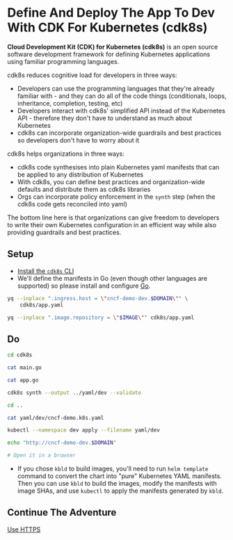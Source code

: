 # Define And Deploy The App To Dev With CDK For Kubernetes (cdk8s)

**Cloud Development Kit (CDK) for Kubernetes (cdk8s)** is an open source software development framework for defining Kubernetes applications using familiar programming languages. 

cdk8s reduces cognitive load for developers in three ways:
* Developers can use the programming languages that they're already familiar with - and they can do all of the code things (conditionals, loops, inheritance, completion, testing, etc)
* Developers interact with cdk8s' simplified API instead of the Kubernetes API - therefore they don't have to understand as much about Kubernetes
* cdk8s can incorporate organization-wide guardrails and best practices so developers don't have to worry about it

cdk8s helps organizations in three ways:
* cdk8s code synthesises into plain Kubernetes yaml manifests that can be applied to any distribution of Kubernetes
* With cdk8s, you can define best practices and organization-wide defaults and distribute them as cdk8s libraries
* Orgs can incorporate policy enforcement in the `synth` step (when the cdk8s code gets reconciled into yaml)

The bottom line here is that organizations can give freedom to developers to write their own Kubernetes configuration in an efficient way while also providing guardrails and best practices.


## Setup

* [Install the `cdk8s` CLI](https://cdk8s.io/docs/latest/getting-started/#install-the-cli)
* We'll define the manifests in Go (even though other languages are supported) so please install and configure [Go](https://go.dev/doc/install).

```bash
yq --inplace ".ingress.host = \"cncf-demo-dev.$DOMAIN\"" \
    cdk8s/app.yaml

yq --inplace ".image.repository = \"$IMAGE\"" cdk8s/app.yaml
```

## Do

```bash
cd cdk8s

cat main.go

cat app.go

cdk8s synth --output ../yaml/dev --validate 

cd ..

cat yaml/dev/cncf-demo.k8s.yaml

kubectl --namespace dev apply --filename yaml/dev

echo "http://cncf-demo-dev.$DOMAIN"

# Open it in a browser
```

* If you chose `kbld` to build images, you'll need to run `helm template` command to convert the chart into "pure" Kubernetes YAML manifests. Then you can use `kbld` to build the images, modify the manifests with image SHAs, and use `kubectl` to apply the manifests generated by `kbld`.

## Continue The Adventure

[Use HTTPS](../https/README.md)
